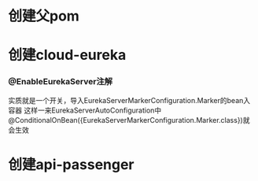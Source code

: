 # 创建父pom
# 创建cloud-eureka
### @EnableEurekaServer注解
实质就是一个开关，导入EurekaServerMarkerConfiguration.Marker的bean入容器
这样一来EurekaServerAutoConfiguration中@ConditionalOnBean({EurekaServerMarkerConfiguration.Marker.class})就会生效
# 创建api-passenger